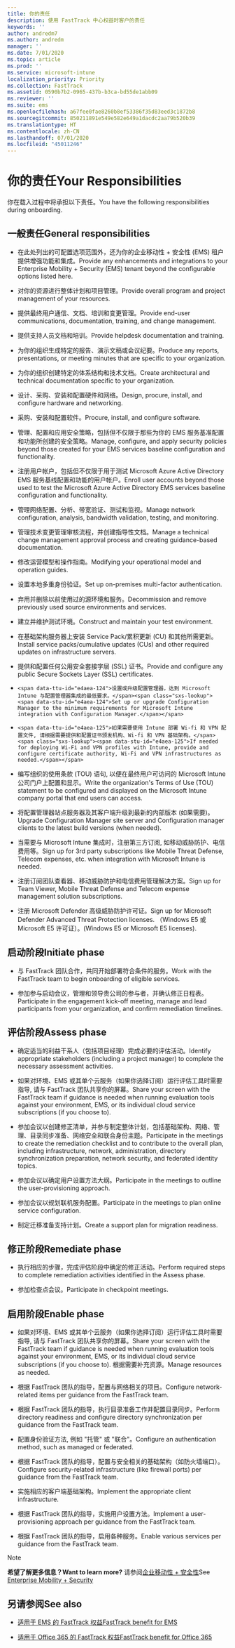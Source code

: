 ```yaml
---
title: 你的责任
description: 使用 FastTrack 中心权益时客户的责任
keywords: ''
author: andredm7
ms.author: andredm
manager: ''
ms.date: 7/01/2020
ms.topic: article
ms.prod: ''
ms.service: microsoft-intune
localization_priority: Priority
ms.collection: FastTrack
ms.assetid: 0590b7b2-0965-437b-b3ca-bd55de1abb09
ms.reviewer: ''
ms.suite: ems
ms.openlocfilehash: a67fee0fae8260b8ef53386f35d83eed3c1872b8
ms.sourcegitcommit: 850211891e549e582e649a1dacdc2aa79b520b39
ms.translationtype: HT
ms.contentlocale: zh-CN
ms.lasthandoff: 07/01/2020
ms.locfileid: "45011246"
---
```

# <a name="your-responsibilities"></a><span data-ttu-id="e4aea-103">你的责任</span><span class="sxs-lookup"><span data-stu-id="e4aea-103">Your Responsibilities</span></span>

<span data-ttu-id="e4aea-104">你在载入过程中将承担以下责任。</span><span class="sxs-lookup"><span data-stu-id="e4aea-104">You have the following responsibilities during onboarding.</span></span>

## <a name="general-responsibilities"></a><span data-ttu-id="e4aea-105">一般责任</span><span class="sxs-lookup"><span data-stu-id="e4aea-105">General responsibilities</span></span>

-   <span data-ttu-id="e4aea-106">在此处列出的可配置选项范围外，还为你的企业移动性 + 安全性 (EMS) 租户提供增强功能和集成。</span><span class="sxs-lookup"><span data-stu-id="e4aea-106">Provide any enhancements and integrations to your Enterprise Mobility + Security (EMS) tenant beyond the configurable options listed here.</span></span>

-   <span data-ttu-id="e4aea-107">对你的资源进行整体计划和项目管理。</span><span class="sxs-lookup"><span data-stu-id="e4aea-107">Provide overall program and project management of your resources.</span></span>

-   <span data-ttu-id="e4aea-108">提供最终用户通信、文档、培训和变更管理。</span><span class="sxs-lookup"><span data-stu-id="e4aea-108">Provide end-user communications, documentation, training, and change management.</span></span>

-   <span data-ttu-id="e4aea-109">提供支持人员文档和培训。</span><span class="sxs-lookup"><span data-stu-id="e4aea-109">Provide helpdesk documentation and training.</span></span>

-   <span data-ttu-id="e4aea-110">为你的组织生成特定的报告、演示文稿或会议纪要。</span><span class="sxs-lookup"><span data-stu-id="e4aea-110">Produce any reports, presentations, or meeting minutes that are specific to your organization.</span></span>

-   <span data-ttu-id="e4aea-111">为你的组织创建特定的体系结构和技术文档。</span><span class="sxs-lookup"><span data-stu-id="e4aea-111">Create architectural and technical documentation specific to your organization.</span></span>

-   <span data-ttu-id="e4aea-112">设计、采购、安装和配置硬件和网络。</span><span class="sxs-lookup"><span data-stu-id="e4aea-112">Design, procure, install, and configure hardware and networking.</span></span>

-   <span data-ttu-id="e4aea-113">采购、安装和配置软件。</span><span class="sxs-lookup"><span data-stu-id="e4aea-113">Procure, install, and configure software.</span></span>

-   <span data-ttu-id="e4aea-114">管理、配置和应用安全策略，包括但不仅限于那些为你的 EMS 服务基准配置和功能所创建的安全策略。</span><span class="sxs-lookup"><span data-stu-id="e4aea-114">Manage, configure, and apply security policies beyond those created for your EMS services baseline configuration and functionality.</span></span>

-   <span data-ttu-id="e4aea-115">注册用户帐户，包括但不仅限于用于测试 Microsoft Azure Active Directory EMS 服务基线配置和功能的用户帐户。</span><span class="sxs-lookup"><span data-stu-id="e4aea-115">Enroll user accounts beyond those used to test the Microsoft Azure Active Directory EMS services baseline configuration and functionality.</span></span>

-   <span data-ttu-id="e4aea-116">管理网络配置、分析、带宽验证、测试和监视。</span><span class="sxs-lookup"><span data-stu-id="e4aea-116">Manage network configuration, analysis, bandwidth validation, testing, and monitoring.</span></span>

-   <span data-ttu-id="e4aea-117">管理技术变更管理审核流程，并创建指导性文档。</span><span class="sxs-lookup"><span data-stu-id="e4aea-117">Manage a technical change management approval process and creating guidance-based documentation.</span></span>

-   <span data-ttu-id="e4aea-118">修改运营模型和操作指南。</span><span class="sxs-lookup"><span data-stu-id="e4aea-118">Modifying your operational model and operation guides.</span></span>

-   <span data-ttu-id="e4aea-119">设置本地多重身份验证。</span><span class="sxs-lookup"><span data-stu-id="e4aea-119">Set up on-premises multi-factor authentication.</span></span>

-   <span data-ttu-id="e4aea-120">弃用并删除以前使用过的源环境和服务。</span><span class="sxs-lookup"><span data-stu-id="e4aea-120">Decommission and remove previously used source environments and services.</span></span>

-   <span data-ttu-id="e4aea-121">建立并维护测试环境。</span><span class="sxs-lookup"><span data-stu-id="e4aea-121">Construct and maintain your test environment.</span></span>

-   <span data-ttu-id="e4aea-122">在基础架构服务器上安装 Service Pack/累积更新 (CU) 和其他所需更新。</span><span class="sxs-lookup"><span data-stu-id="e4aea-122">Install service packs/cumulative updates (CUs) and other required updates on infrastructure servers.</span></span>

-   <span data-ttu-id="e4aea-123">提供和配置任何公用安全套接字层 (SSL) 证书。</span><span class="sxs-lookup"><span data-stu-id="e4aea-123">Provide and configure any public Secure Sockets Layer (SSL) certificates.</span></span>

-     <span data-ttu-id="e4aea-124">设置或升级配置管理器，达到 Microsoft Intune 与配置管理器集成的最低要求。</span><span class="sxs-lookup"><span data-stu-id="e4aea-124">Set up or upgrade Configuration Manager to the minimum requirements for Microsoft Intune integration with Configuration Manager.</span></span>

-     <span data-ttu-id="e4aea-125">如果需要使用 Intune 部署 Wi-fi 和 VPN 配置文件, 请根据需要提供和配置证书颁发机构、Wi-fi 和 VPN 基础架构。</span><span class="sxs-lookup"><span data-stu-id="e4aea-125">If needed for deploying Wi-Fi and VPN profiles with Intune, provide and configure certificate authority, Wi-Fi and VPN infrastructures as needed.</span></span>

-   <span data-ttu-id="e4aea-126">编写组织的使用条款 (TOU) 语句, 以便在最终用户可访问的 Microsoft Intune 公司门户上配置和显示。</span><span class="sxs-lookup"><span data-stu-id="e4aea-126">Write the organization's Terms of Use (TOU) statement to be configured and displayed on the Microsoft Intune company portal that end users can access.</span></span>

-   <span data-ttu-id="e4aea-127">将配置管理器站点服务器及其客户端升级到最新的内部版本 (如果需要)。</span><span class="sxs-lookup"><span data-stu-id="e4aea-127">Upgrade Configuration Manager site server and Configuration manager clients to the latest build versions (when needed).</span></span>

-   <span data-ttu-id="e4aea-128">当需要与 Microsoft Intune 集成时，注册第三方订阅, 如移动威胁防护、电信费用等。</span><span class="sxs-lookup"><span data-stu-id="e4aea-128">Sign up for 3rd party subscriptions like Mobile Threat Defense, Telecom expenses, etc. when integration with Microsoft Intune is needed.</span></span>

-   <span data-ttu-id="e4aea-129">注册订阅团队查看器、移动威胁防护和电信费用管理解决方案。</span><span class="sxs-lookup"><span data-stu-id="e4aea-129">Sign up for Team Viewer, Mobile Threat Defense and Telecom expense management solution subscriptions.</span></span>

-   <span data-ttu-id="e4aea-130">注册 Microsoft Defender 高级威胁防护许可证。</span><span class="sxs-lookup"><span data-stu-id="e4aea-130">Sign up for Microsoft Defender Advanced Threat Protection licenses.</span></span> <span data-ttu-id="e4aea-131">（Windows E5 或 Microsoft E5 许可证）。</span><span class="sxs-lookup"><span data-stu-id="e4aea-131">(Windows E5 or Microsoft E5 licenses).</span></span>

## <a name="initiate-phase"></a><span data-ttu-id="e4aea-132">启动阶段</span><span class="sxs-lookup"><span data-stu-id="e4aea-132">Initiate phase</span></span>

-   <span data-ttu-id="e4aea-133">与 FastTrack 团队合作，共同开始部署符合条件的服务。</span><span class="sxs-lookup"><span data-stu-id="e4aea-133">Work with the FastTrack team to begin onboarding of eligible services.</span></span>

-   <span data-ttu-id="e4aea-134">参加参与启动会议，管理和领导贵公司的参与者，并确认修正日程表。</span><span class="sxs-lookup"><span data-stu-id="e4aea-134">Participate in the engagement kick-off meeting, manage and lead participants from your organization, and confirm remediation timelines.</span></span>

## <a name="assess-phase"></a><span data-ttu-id="e4aea-135">评估阶段</span><span class="sxs-lookup"><span data-stu-id="e4aea-135">Assess phase</span></span>

-   <span data-ttu-id="e4aea-136">确定适当的利益干系人（包括项目经理）完成必要的评估活动。</span><span class="sxs-lookup"><span data-stu-id="e4aea-136">Identify appropriate stakeholders (including a project manager) to complete the necessary assessment activities.</span></span>

-   <span data-ttu-id="e4aea-137">如果对环境、EMS 或其单个云服务（如果你选择订阅）运行评估工具时需要指导, 请与 FastTrack 团队共享你的屏幕。</span><span class="sxs-lookup"><span data-stu-id="e4aea-137">Share your screen with the FastTrack team if guidance is needed when running evaluation tools against your environment, EMS, or its individual cloud service subscriptions (if you choose to).</span></span>

-   <span data-ttu-id="e4aea-138">参加会议以创建修正清单，并参与制定整体计划，包括基础架构、网络、管理、目录同步准备、网络安全和联合身份主题。</span><span class="sxs-lookup"><span data-stu-id="e4aea-138">Participate in the meetings to create the remediation checklist and to contribute to the overall plan, including infrastructure, network, administration, directory synchronization preparation, network security, and federated identity topics.</span></span>

-   <span data-ttu-id="e4aea-139">参加会议以确定用户设置方法大纲。</span><span class="sxs-lookup"><span data-stu-id="e4aea-139">Participate in the meetings to outline the user-provisioning approach.</span></span>

-   <span data-ttu-id="e4aea-140">参加会议以规划联机服务配置。</span><span class="sxs-lookup"><span data-stu-id="e4aea-140">Participate in the meetings to plan online service configuration.</span></span>

-   <span data-ttu-id="e4aea-141">制定迁移准备支持计划。</span><span class="sxs-lookup"><span data-stu-id="e4aea-141">Create a support plan for migration readiness.</span></span>

## <a name="remediate-phase"></a><span data-ttu-id="e4aea-142">修正阶段</span><span class="sxs-lookup"><span data-stu-id="e4aea-142">Remediate phase</span></span>

-   <span data-ttu-id="e4aea-143">执行相应的步骤，完成评估阶段中确定的修正活动。</span><span class="sxs-lookup"><span data-stu-id="e4aea-143">Perform required steps to complete remediation activities identified in the Assess phase.</span></span>

-   <span data-ttu-id="e4aea-144">参加检查点会议。</span><span class="sxs-lookup"><span data-stu-id="e4aea-144">Participate in checkpoint meetings.</span></span>

## <a name="enable-phase"></a><span data-ttu-id="e4aea-145">启用阶段</span><span class="sxs-lookup"><span data-stu-id="e4aea-145">Enable phase</span></span>

-   <span data-ttu-id="e4aea-146">如果对环境、EMS 或其单个云服务（如果你选择订阅）运行评估工具时需要指导, 请与 FastTrack 团队共享你的屏幕。</span><span class="sxs-lookup"><span data-stu-id="e4aea-146">Share your screen with the FastTrack team if guidance is needed when running evaluation tools against your environment, EMS, or its individual cloud service subscriptions (if you choose to).</span></span> <span data-ttu-id="e4aea-147">根据需要补充资源。</span><span class="sxs-lookup"><span data-stu-id="e4aea-147">Manage resources as needed.</span></span>

-   <span data-ttu-id="e4aea-148">根据 FastTrack 团队的指导，配置与网络相关的项目。</span><span class="sxs-lookup"><span data-stu-id="e4aea-148">Configure network-related items per guidance from the FastTrack team.</span></span>

-   <span data-ttu-id="e4aea-149">根据 FastTrack 团队的指导，执行目录准备工作并配置目录同步。</span><span class="sxs-lookup"><span data-stu-id="e4aea-149">Perform directory readiness and configure directory synchronization per guidance from the FastTrack team.</span></span>

-   <span data-ttu-id="e4aea-150">配置身份验证方法, 例如 "托管" 或 "联合"。</span><span class="sxs-lookup"><span data-stu-id="e4aea-150">Configure an authentication method, such as managed or federated.</span></span> 

-   <span data-ttu-id="e4aea-151">根据 FastTrack 团队的指导，配置与安全相关的基础架构（如防火墙端口）。</span><span class="sxs-lookup"><span data-stu-id="e4aea-151">Configure security-related infrastructure (like firewall ports) per guidance from the FastTrack team.</span></span>

-   <span data-ttu-id="e4aea-152">实施相应的客户端基础架构。</span><span class="sxs-lookup"><span data-stu-id="e4aea-152">Implement the appropriate client infrastructure.</span></span>

-   <span data-ttu-id="e4aea-153">根据 FastTrack 团队的指导，实施用户设置方法。</span><span class="sxs-lookup"><span data-stu-id="e4aea-153">Implement a user-provisioning approach per guidance from the FastTrack team.</span></span>

-   <span data-ttu-id="e4aea-154">根据 FastTrack 团队的指导，启用各种服务。</span><span class="sxs-lookup"><span data-stu-id="e4aea-154">Enable various services per guidance from the FastTrack team.</span></span>

> [!NOTE]
> <span data-ttu-id="e4aea-155">**希望了解更多信息？**</span><span class="sxs-lookup"><span data-stu-id="e4aea-155">**Want to learn more?**</span></span> <span data-ttu-id="e4aea-156">请参阅[企业移动性 + 安全性](https://www.microsoft.com/cloud-platform/enterprise-mobility)</span><span class="sxs-lookup"><span data-stu-id="e4aea-156">See [Enterprise Mobility + Security](https://www.microsoft.com/cloud-platform/enterprise-mobility)</span></span>

## <a name="see-also"></a><span data-ttu-id="e4aea-157">另请参阅</span><span class="sxs-lookup"><span data-stu-id="e4aea-157">See also</span></span>

- [<span data-ttu-id="e4aea-158">适用于 EMS 的 FastTrack 权益</span><span class="sxs-lookup"><span data-stu-id="e4aea-158">FastTrack benefit for EMS</span></span>](EMS-fasttrack-benefit-for-EMS.md)

- [<span data-ttu-id="e4aea-159">适用于 Office 365 的 FastTrack 权益</span><span class="sxs-lookup"><span data-stu-id="e4aea-159">FastTrack benefit for Office 365</span></span>](O365-fasttrack-benefit-for-office-365.md)

